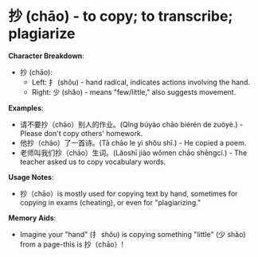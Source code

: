 # **抄 (chāo) - to copy; to transcribe; plagiarize**

**Character Breakdown**:  
- 抄 (chāo):
  - Left: 扌 (shǒu) - hand radical, indicates actions involving the hand.
  - Right: 少 (shǎo) - means "few/little," also suggests movement.

**Examples**:  
- 请不要抄（chāo）别人的作业。(Qǐng búyào chāo biérén de zuòyè.) - Please don't copy others' homework.  
- 他抄（chāo）了一首诗。(Tā chāo le yì shǒu shī.) - He copied a poem.  
- 老师叫我们抄（chāo）生词。(Lǎoshī jiào wǒmen chāo shēngcí.) - The teacher asked us to copy vocabulary words.

**Usage Notes**:  
- 抄（chāo）is mostly used for copying text by hand, sometimes for copying in exams (cheating), or even for "plagiarizing."

**Memory Aids**:  
- Imagine your "hand" (扌 shǒu) is copying something "little" (少 shǎo) from a page-this is 抄（chāo）!